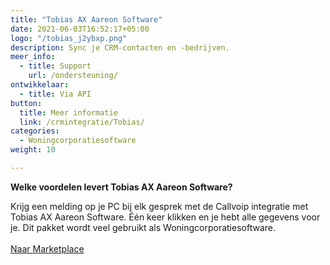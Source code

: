 ```yaml
---
title: "Tobias AX Aareon Software"
date: 2021-06-03T16:52:17+05:00
logo: "/tobias_j2ybxp.png"
description: Sync je CRM-contacten en -bedrijven.
meer_info:
  - title: Support
    url: /ondersteuning/
ontwikkelaar:
  - title: Via API
button:
  title: Meer informatie
  link: /crmintegratie/Tobias/
categories:
  - Woningcorporatiesoftware
weight: 10

---
```


**Welke voordelen levert Tobias AX Aareon Software?**

Krijg een melding op je PC bij elk gesprek met de Callvoip integratie met Tobias AX Aareon Software. Één keer klikken en je hebt alle gegevens voor je. Dit pakket wordt veel gebruikt als Woningcorporatiesoftware.<br><br><a href="/marketplace" class="button">Naar Marketplace</a>
